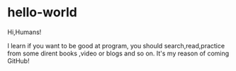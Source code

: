 # hello-world

Hi,Humans!


I learn if you want to be good at program, you should search,read,practice from some dirent books ,video or blogs and so on.
It's my reason of coming GitHub!
